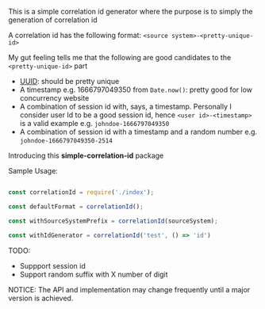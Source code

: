 This is a simple correlation id generator where the purpose is to simply the generation of correlation id

A correlation id has the following format: `<source system>-<pretty-unique-id>`

My gut feeling tells me that the following are good candidates to the `<pretty-unique-id>` part
- [UUID](https://en.wikipedia.org/wiki/Universally_unique_identifier): should be pretty unique
- A timestamp e.g. 1666797049350 from `Date.now()`: pretty good for low concurrency website
- A combination of session id with, says, a timestamp. Personally I consider user Id to be a good session id, hence `<user id>-<timestamp>` is a valid example e.g. `johndoe-1666797049350`
- A combination of session id with a timestamp and a random number e.g. `johndoe-1666797049350-2514`

Introducing this **simple-correlation-id** package

Sample Usage:

```javascript

const correlationId = require('./index');

const defaultFormat = correlationId();

const withSourceSystemPrefix = correlationId(sourceSystem); 

const withIdGenerator = correlationId('test', () => 'id')

```

TODO:
- Suppport session id
- Support random suffix with X number of digit

NOTICE: The API and implementation may change frequently until a major version is achieved.